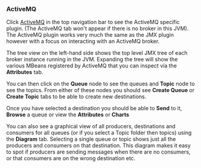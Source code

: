 ### ActiveMQ

Click [ActiveMQ](#/jmx/attributes?tab=activemq) in the top navigation bar to see the ActiveMQ specific plugin. (The ActiveMQ tab won't appear if there is no broker in this JVM).  The ActiveMQ plugin works very much the same as the JMX plugin however with a focus on interacting with an ActiveMQ broker.

The tree view on the left-hand side shows the top level JMX tree of each broker instance running in the JVM.  Expanding the tree will show the various MBeans registered by ActiveMQ that you can inspect via the **Attributes** tab.

You can then click on the **Queue** node to see the queues and **Topic** node to see the topics. From either of these nodes you should see **Create Queue** or **Create Topic** tabs to be able to create new destinations.

Once you have selected a destination you should be able to **Send** to it, **Browse** a queue or view the  **Attributes** or **Charts**

You can also see a graphical view of all producers, destinations and consumers for all queues (or if you select a Topic folder then topics) using the **Diagram** tab. Selecting a single queue or topic shows just all the producers and consumers on that destination. This diagram makes it easy to spot if producers are sending messages when there are no consumers, or that consumers are on the wrong destination etc.

